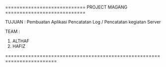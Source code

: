 ============================ PROJECT MAGANG ============================

TUJUAN : Pembuatan Aplikasi Pencatatan Log / Pencatatan kegiatan Server

TEAM :
1. ALTHAF
2. HAFIZ

========================================================================
